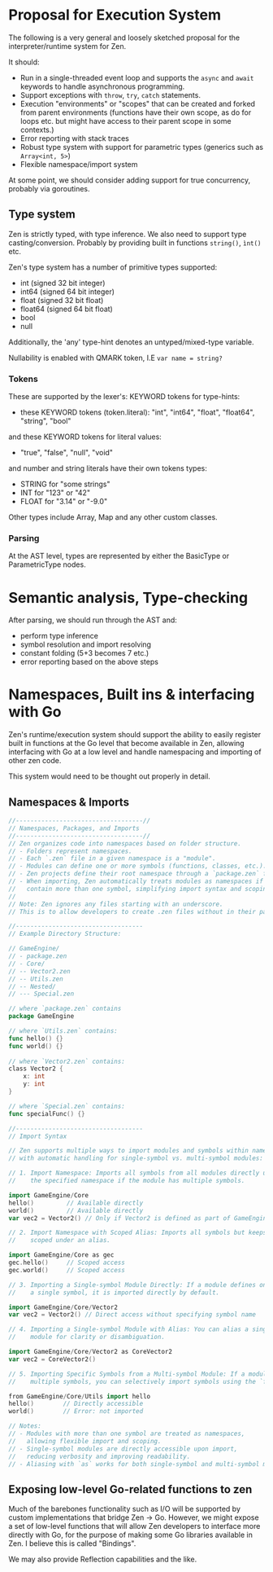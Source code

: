 # Proposal for Execution System
The following is a very general and loosely sketched proposal for the interpreter/runtime system for Zen.

It should:
- Run in a single-threaded event loop and supports the `async` and `await` keywords to handle asynchronous programming.
- Support exceptions with `throw`, `try`, `catch` statements.
- Execution "environments" or "scopes" that can be created and forked from parent environments (functions have their own scope, as do for loops etc. but might have access to their parent scope in some contexts.)
- Error reporting with stack traces
- Robust type system with support for parametric types (generics such as `Array<int, 5>`)
- Flexible namespace/import system

At some point, we should consider adding support for true concurrency, probably via goroutines.

## Type system
Zen is strictly typed, with type inference. We also need to support type casting/conversion.
Probably by providing built in functions `string()`, `ìnt()` etc.

Zen's type system has a number of primitive types supported:
- int (signed 32 bit integer)
- int64 (signed 64 bit integer)
- float (signed 32 bit float)
- float64 (signed 64 bit float)
- bool
- null

Additionally, the 'any' type-hint denotes an untyped/mixed-type variable.

Nullability is enabled with QMARK token, I.E `var name = string?`

### Tokens
These are supported by the lexer's:
KEYWORD tokens for type-hints:
- these KEYWORD tokens (token.literal): "int", "int64", "float", "float64", "string", "bool"

and these KEYWORD tokens for literal values:
- "true", "false", "null", "void"

and number and string literals have their own tokens types:
- STRING for "some strings"
- INT for "123" or "42"
- FLOAT for "3.14" or "-9.0"


Other types include Array, Map and any other custom classes.

### Parsing

At the AST level, types are represented by either the BasicType or ParametricType nodes.

# Semantic analysis, Type-checking
After parsing, we should run through the AST and:
- perform type inference
- symbol resolution and import resolving
- constant folding (5+3 becomes 7 etc.)
- error reporting based on the above steps

# Namespaces, Built ins & interfacing with Go 
Zen's runtime/execution system should support the ability to easily register built in functions at the Go level that become available in Zen, allowing interfacing with Go at a low level and handle namespacing and importing of other zen code.

This system would need to be thought out properly in detail.

## Namespaces & Imports
```go (actually zen but no syntax highlighting for that)
//-----------------------------------//
// Namespaces, Packages, and Imports
//-----------------------------------//
// Zen organizes code into namespaces based on folder structure.
// - Folders represent namespaces.
// - Each `.zen` file in a given namespace is a "module".
// - Modules can define one or more symbols (functions, classes, etc.).
// - Zen projects define their root namespace through a `package.zen` file.
// - When importing, Zen automatically treats modules as namespaces if they
//   contain more than one symbol, simplifying import syntax and scoping.
//
// Note: Zen ignores any files starting with an underscore.
// This is to allow developers to create .zen files without in their package for other purposes.

//-----------------------------------
// Example Directory Structure:

// GameEngine/
// - package.zen
// - Core/
// -- Vector2.zen
// -- Utils.zen
// -- Nested/
// --- Special.zen

// where `package.zen` contains
package GameEngine

// where `Utils.zen` contains:
func hello() {}
func world() {}
 
// where `Vector2.zen` contains:
class Vector2 {
    x: int
    y: int
}

// where `Special.zen` contains:
func specialFunc() {}

//-----------------------------------
// Import Syntax

// Zen supports multiple ways to import modules and symbols within namespaces, 
// with automatic handling for single-symbol vs. multi-symbol modules:

// 1. Import Namespace: Imports all symbols from all modules directly under
//    the specified namespace if the module has multiple symbols.

import GameEngine/Core
hello()         // Available directly
world()         // Available directly
var vec2 = Vector2() // Only if Vector2 is defined as part of GameEngine/Core

// 2. Import Namespace with Scoped Alias: Imports all symbols but keeps them
//    scoped under an alias.

import GameEngine/Core as gec
gec.hello()     // Scoped access
gec.world()     // Scoped access

// 3. Importing a Single-symbol Module Directly: If a module defines only
//    a single symbol, it is imported directly by default.

import GameEngine/Core/Vector2
var vec2 = Vector2() // Direct access without specifying symbol name

// 4. Importing a Single-symbol Module with Alias: You can alias a single-symbol
//    module for clarity or disambiguation.

import GameEngine/Core/Vector2 as CoreVector2
var vec2 = CoreVector2()

// 5. Importing Specific Symbols from a Multi-symbol Module: If a module defines 
//    multiple symbols, you can selectively import symbols using the `from` syntax.

from GameEngine/Core/Utils import hello
hello()        // Directly accessible
world()        // Error: not imported

// Notes:
// - Modules with more than one symbol are treated as namespaces, 
//   allowing flexible import and scoping.
// - Single-symbol modules are directly accessible upon import, 
//   reducing verbosity and improving readability.
// - Aliasing with `as` works for both single-symbol and multi-symbol modules.
```

## Exposing low-level Go-related functions to zen

Much of the barebones functionality such as I/O will be supported by custom implementations that bridge Zen -> Go.
However, we might expose a set of low-level functions that will allow Zen developers to interface more directly with Go, for the purpose of making some Go libraries available in Zen. I believe this is called "Bindings".

We may also provide Reflection capabilities and the like.